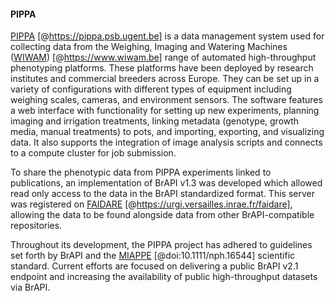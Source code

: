 #### PIPPA

<!-- Rafael -->
[PIPPA](https://pippa.psb.ugent.be) [@https://pippa.psb.ugent.be] is a data management system used for collecting data from the Weighing, Imaging and Watering Machines ([WIWAM](https://www.wiwam.be/)) [@https://www.wiwam.be] range of automated high-throughput phenotyping platforms. 
These platforms have been deployed by research institutes and commercial breeders across Europe. 
They can be set up in a variety of configurations with different types of equipment including weighing scales, cameras, and environment sensors. 
The software features a web interface with functionality for setting up new experiments, planning imaging and irrigation treatments, linking metadata (genotype, growth media, manual treatments) to pots, and importing, exporting, and visualizing data. 
It also supports the integration of image analysis scripts and connects to a compute cluster for job submission.

To share the phenotypic data from PIPPA experiments linked to publications, an implementation of BrAPI v1.3 was developed which allowed read only access to the data in the BrAPI standardized format. 
This server was registered on [FAIDARE](https://urgi.versailles.inrae.fr/faidare/) [@https://urgi.versailles.inrae.fr/faidare], allowing the data to be found alongside data from other BrAPI-compatible repositories.

Throughout its development, the PIPPA project has adhered to guidelines set forth by BrAPI and the [MIAPPE](https://www.miappe.org/) [@doi:10.1111/nph.16544] scientific standard. 
Current efforts are focused on delivering a public BrAPI v2.1 endpoint and increasing the availability of public high-throughput datasets via BrAPI.
